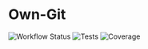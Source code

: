 # Own-Git

![Workflow Status](https://github.com/alexandreLITHAUD/Own-Git/actions/workflows/launch-tests.yaml/badge.svg)
![Tests](https://img.shields.io/endpoint?url=https://gist.githubusercontent.com/alexandreLITHAUD/3aff3ab94739bdcdd6a9640f0150eeda/raw/tests.json)
![Coverage](https://img.shields.io/endpoint?url=https://gist.githubusercontent.com/alexandreLITHAUD/3aff3ab94739bdcdd6a9640f0150eeda/raw/coverage.json)